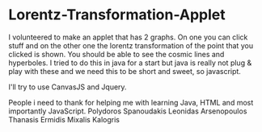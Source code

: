 # Lorentz-Transformation-Applet
I volunteered to make an applet that has 2 graphs. On one you can click stuff and on the other one the lorentz transformation of the point that you clicked is shown. You should be able to see the cosmic lines and hyperboles. I tried to do this in java for a start but java is really not plug & play with these and we need this to be short and sweet, so javascript.

I'll try to use CanvasJS and Jquery.

People i need to thank for helping me with learning Java, HTML and most importantly JavaScript.
Polydoros Spanoudakis
Leonidas Arsenopoulos
Thanasis Ermidis
Mixalis Kalogris
